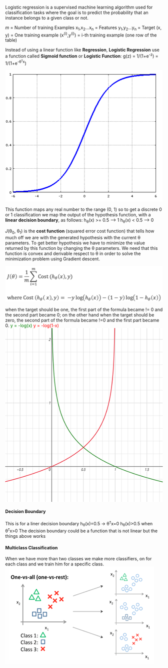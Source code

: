 Logistic regression is a supervised machine learning algorithm used for classification tasks where the goal is to predict the probability that an instance belongs to a given class or not.

*m* = Number of training Examples
x<sub>1</sub>,x<sub>2</sub>...x<sub>n</sub> = Features
y<sub>1</sub>,y<sub>2</sub>...y<sub>n</sub> = Target
(x, y) = One training example
(x<sup>(i)</sup>,y<sup>(i)</sup>) = i-th training example (one row of the table)

Instead of using a linear function like **Regression**, **Logistic Regression** use a function called **Sigmoid function** or **Logistic Function**:
g(z) = 1/(1+e<sup>-z</sup>) = 1/(1+e<sup>-θ<sup>τ</sup>x</sup>)

![](Images/Sigmoid%20function.png)

This function maps any real number to the range (0, 1) so to get a discrete 0 or 1 classification we map the output of the hypothesis function, with a **linear decision boundary**, as follows:
h<sub>θ</sub>(x) >= 0.5 --> 1
h<sub>θ</sub>(x) < 0.5 --> 0

*J*(θ<sub>0</sub>, θ<sub>1</sub>) is the **cost function** (squared error cost function) that tells how much off we are with the generated hypothesis with the current θ parameters.
To get better hypothesis we have to minimize the value returned by this function by changing the θ parameters. We need that this function is convex and derivable respect to θ in order to solve the minimization problem using Gradient descent.

![](Images/Cost%20function.png)

when the target should be one, the first part of the formula became != 0 and the second part became 0; on the other hand when the target should be zero, the second part of the formula became !=0 and the first part became 0. 
<span style="color:green">y = -log(x)</span>
<span style="color:red">y = -log(1-x)</span>
![](Images/Logarithms.png)

#### Decision Boundary
This is for a liner decision boundary
	h<sub>θ</sub>(x)=0.5 -> θ<sup>τ</sup>x=0
	h<sub>θ</sub>(x)>0.5 when θ<sup>τ</sup>x>0
The decision boundary could be a function that is not linear but the things above works

#### Multiclass Classification
When we have more than two classes we make more classifiers, on for each class and we train him for a specific class.
![](Images/Multiclass.png)